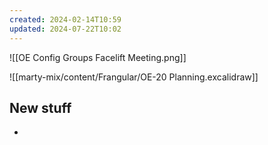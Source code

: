 ```yaml
---
created: 2024-02-14T10:59
updated: 2024-07-22T10:02
---
```

![[OE Config Groups Facelift Meeting.png]]

![[marty-mix/content/Frangular/OE-20 Planning.excalidraw]]

## New stuff

- 